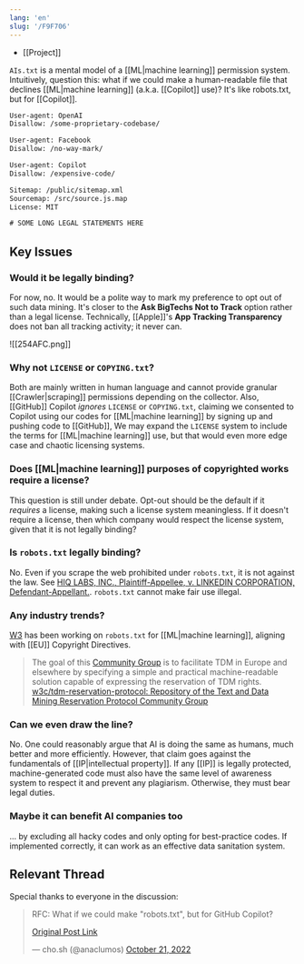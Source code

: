 ```yaml
---
lang: 'en'
slug: '/F9F706'
---
```


- [[Project]]

`AIs.txt` is a mental model of a [[ML|machine learning]] permission system.
Intuitively, question this: what if we could make a human-readable file that declines [[ML|machine learning]] (a.k.a. [[Copilot]] use)?
It's like robots.txt, but for [[Copilot]].

```txt
User-agent: OpenAI
Disallow: /some-proprietary-codebase/

User-agent: Facebook
Disallow: /no-way-mark/

User-agent: Copilot
Disallow: /expensive-code/

Sitemap: /public/sitemap.xml
Sourcemap: /src/source.js.map
License: MIT

# SOME LONG LEGAL STATEMENTS HERE
```

## Key Issues

### Would it be legally binding?

For now, no.
It would be a polite way to mark my preference to opt out of such data mining.
It's closer to the **Ask BigTechs Not to Track** option rather than a legal license.
Technically, [[Apple]]'s **App Tracking Transparency** does not ban all tracking activity; it never can.

![[254AFC.png]]

### Why not `LICENSE` or `COPYING.txt`?

Both are mainly written in human language and cannot provide granular [[Crawler|scraping]] permissions depending on the collector.
Also, [[GitHub]] Copilot _ignores_ `LICENSE` or `COPYING.txt`,
claiming we consented to Copilot using our codes for [[ML|machine learning]] by signing up and pushing code to [[GitHub]],
We may expand the `LICENSE` system to include the terms for [[ML|machine learning]] use,
but that would even more edge case and chaotic licensing systems.

### Does [[ML|machine learning]] purposes of copyrighted works require a license?

This question is still under debate.
Opt-out should be the default if it _requires_ a license, making such a license system meaningless.
If it doesn't require a license, then which company would respect the license system, given that it is not legally binding?

### Is `robots.txt` legally binding?

No.
Even if you scrape the web prohibited under `robots.txt`, it is not against the law.
See [HIQ LABS, INC., Plaintiff-Appellee, v. LINKEDIN CORPORATION, Defendant-Appellant.](https://cdn.ca9.uscourts.gov/datastore/opinions/2022/04/18/17-16783.pdf).
`robots.txt` cannot make fair use illegal.

### Any industry trends?

[W3](https://www.w3.org/community/tdmrep/) has been working on `robots.txt` for [[ML|machine learning]], aligning with [[EU]] Copyright Directives.

> The goal of this [Community Group](https://www.w3.org/community/tdmrep/) is to facilitate TDM in Europe and elsewhere by specifying a simple and practical machine-readable solution capable of expressing the reservation of TDM rights. [w3c/tdm-reservation-protocol: Repository of the Text and Data Mining Reservation Protocol Community Group](https://github.com/w3c/tdm-reservation-protocol)

### Can we even draw the line?

No.
One could reasonably argue that AI is doing the same as humans, much better and more efficiently.
However, that claim goes against the fundamentals of [[IP|intellectual property]].
If any [[IP]] is legally protected, machine-generated code must also have the same level of awareness system to respect it and prevent any plagiarism.
Otherwise, they must bear legal duties.

### Maybe it can benefit AI companies too

... by excluding all hacky codes and only opting for best-practice codes.
If implemented correctly, it can work as an effective data sanitation system.

## Relevant Thread

Special thanks to everyone in the discussion:

<blockquote class="twitter-tweet">

RFC: What if we could make "robots.txt", but for GitHub Copilot?

[Original Post Link](https://t.co/VmKeL4NFeQ)

&mdash; cho.sh (@anaclumos) [October 21, 2022](https://twitter.com/anaclumos/status/1583582121427206144?ref_src=twsrc%5Etfw)

</blockquote>
